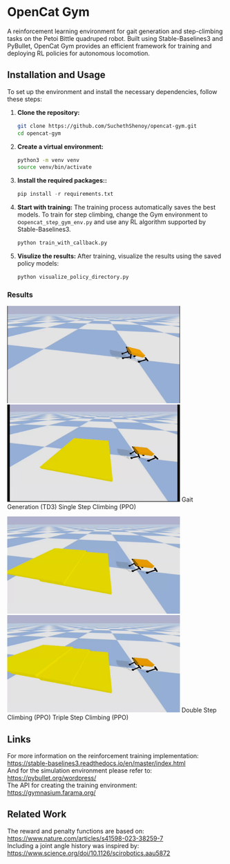 # OpenCat Gym
A reinforcement learning environment for gait generation and step-climbing tasks on the Petoi Bittle quadruped robot. Built using Stable-Baselines3 and PyBullet, OpenCat Gym provides an efficient framework for training and deploying RL policies for autonomous locomotion.

## Installation and Usage

To set up the environment and install the necessary dependencies, follow these steps:

1. **Clone the repository:**
   ``` bash
   git clone https://github.com/SuchethShenoy/opencat-gym.git
   cd opencat-gym
   ```
2. **Create a virtual environment:** 
    ``` bash
    python3 -m venv venv
    source venv/bin/activate  
    ```
3. **Install the required packages::** 
    ``` python
    pip install -r requirements.txt 
    ```
4. **Start with training:** 
    The training process automatically saves the best models. To train for step climbing, change the Gym environment to o`opencat_step_gym_env.py` and use any RL algorithm supported by Stable-Baselines3.

    ``` python
    python train_with_callback.py
    ```
4. **Visulize the results:** 
    After training, visualize the results using the saved policy models:
    ``` python
    python visualize_policy_directory.py
    ```

### Results
<img src=animations/best_model_gait_TD3_.gif width="400" />  <img src=animations/best_model_single_step_PPO.gif width="400" />
Gait Generation (TD3)                                           Single Step Climbing (PPO)


<img src=animations/best_model_double_step_PPO.gif width="400" /> <img src=animations/best_model_triple_step_PPO.gif width="400" />
Double Step Climbing (PPO)                          Triple Step Climbing (PPO)



## Links
For more information on the reinforcement training implementation: https://stable-baselines3.readthedocs.io/en/master/index.html \
And for the simulation environment please refer to: https://pybullet.org/wordpress/ \
The API for creating the training environment: https://gymnasium.farama.org/

## Related Work
The reward and penalty functions are based on: https://www.nature.com/articles/s41598-023-38259-7 \
Including a joint angle history was inspired by: https://www.science.org/doi/10.1126/scirobotics.aau5872
